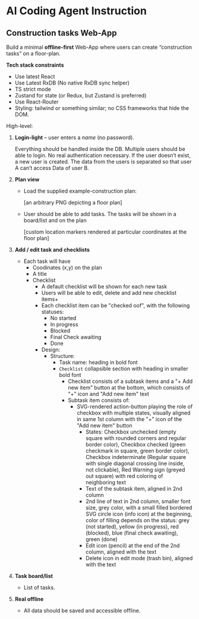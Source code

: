 # AI Coding Agent Instruction

## Construction tasks Web-App

Build a minimal **offline-first** Web-App where users can create “construction tasks” on a floor-plan.

**Tech stack constraints**

- Use latest React
- Use Latest RxDB (No native RxDB sync helper)
- TS strict mode
- Zustand for state (or Redux, but Zustand is preferred)
- Use React-Router
- Styling: tailwind or something similar; no CSS frameworks that hide the DOM.

High-level:

1. **Login-light** – user enters a *name* (no password).
    
    Everything should be handled inside the DB. Multiple users should be able to login. No real authentication necessary. If the user doesn’t exist, a new user is created. The data from the users is separated so that user A can’t access Data of user B.
    
2. **Plan view**
    - Load the supplied example-construction plan:
        
        [an arbitrary PNG depicting a floor plan]
        
    - User should be able to add tasks. The tasks will be shown in a board/list and on the plan
        
        [custom location markers rendered at particular coordinates at the floor plan]
        
3. **Add / edit task and checklists**
    - Each task will have
        - Coodinates (x,y) on the plan
        - A title
        - Checklist
            - A default checklist will be shown for each new task
            - Users will be able to edit, delete and add new checklist items+
            - Each checklist item can be "checked oof", with the following statuses:
                - No started
                - In progress
                - Blocked
                - Final Check awaiting
                - Done
            - Design:
                - Structure: 
                  - Task name: heading in bold font
                  - `Checklist` collapsible section with heading in smaller bold font
                    - Checklist consists of a subtask items and a "+ Add new item" button at the bottom, which consists of "+" icon and "Add new item" text 
                    - Subtask item consists of:
                      - SVG-rendered action-button playing the role of checkbox with multiple states, visually aligned in same 1st column with the "+" icon of the "Add new item" button
                        - States: Checkbox unchecked (empty square with rounded corners and regular border color), Checkbox checked (green checkmark in square, green border color), Checkbox indeterminate (Regular square with single diagonal crossing line inside, not clickable), Red Warning sign (greyed out square) with red coloring of neighboring text
                        - Text of the subtask item, aligned in 2nd column
                        - 2nd line of text in 2nd column, smaller font size, grey color, with a small filled bordered SVG circle icon (info icon) at the beginning, color of filling depends on the status: grey (not started), yellow (in progress), red (blocked), blue (final check awaiting), green (done)
                        - Edit icon (pencil) at the end of the 2nd column, aligned with the text
                        - Delete icon in edit mode (trash bin), aligned with the text

4. **Task board/list**
    - List of tasks.
5. **Real offline**
    - All data should be saved and accessible offline.
